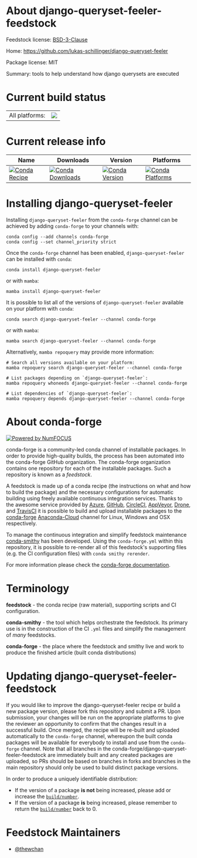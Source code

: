 About django-queryset-feeler-feedstock
======================================

Feedstock license: [BSD-3-Clause](https://github.com/conda-forge/django-queryset-feeler-feedstock/blob/main/LICENSE.txt)

Home: https://github.com/lukas-schillinger/django-queryset-feeler

Package license: MIT

Summary: tools to help understand how django querysets are executed

Current build status
====================


<table><tr><td>All platforms:</td>
    <td>
      <a href="https://dev.azure.com/conda-forge/feedstock-builds/_build/latest?definitionId=16848&branchName=main">
        <img src="https://dev.azure.com/conda-forge/feedstock-builds/_apis/build/status/django-queryset-feeler-feedstock?branchName=main">
      </a>
    </td>
  </tr>
</table>

Current release info
====================

| Name | Downloads | Version | Platforms |
| --- | --- | --- | --- |
| [![Conda Recipe](https://img.shields.io/badge/recipe-django--queryset--feeler-green.svg)](https://anaconda.org/conda-forge/django-queryset-feeler) | [![Conda Downloads](https://img.shields.io/conda/dn/conda-forge/django-queryset-feeler.svg)](https://anaconda.org/conda-forge/django-queryset-feeler) | [![Conda Version](https://img.shields.io/conda/vn/conda-forge/django-queryset-feeler.svg)](https://anaconda.org/conda-forge/django-queryset-feeler) | [![Conda Platforms](https://img.shields.io/conda/pn/conda-forge/django-queryset-feeler.svg)](https://anaconda.org/conda-forge/django-queryset-feeler) |

Installing django-queryset-feeler
=================================

Installing `django-queryset-feeler` from the `conda-forge` channel can be achieved by adding `conda-forge` to your channels with:

```
conda config --add channels conda-forge
conda config --set channel_priority strict
```

Once the `conda-forge` channel has been enabled, `django-queryset-feeler` can be installed with `conda`:

```
conda install django-queryset-feeler
```

or with `mamba`:

```
mamba install django-queryset-feeler
```

It is possible to list all of the versions of `django-queryset-feeler` available on your platform with `conda`:

```
conda search django-queryset-feeler --channel conda-forge
```

or with `mamba`:

```
mamba search django-queryset-feeler --channel conda-forge
```

Alternatively, `mamba repoquery` may provide more information:

```
# Search all versions available on your platform:
mamba repoquery search django-queryset-feeler --channel conda-forge

# List packages depending on `django-queryset-feeler`:
mamba repoquery whoneeds django-queryset-feeler --channel conda-forge

# List dependencies of `django-queryset-feeler`:
mamba repoquery depends django-queryset-feeler --channel conda-forge
```


About conda-forge
=================

[![Powered by
NumFOCUS](https://img.shields.io/badge/powered%20by-NumFOCUS-orange.svg?style=flat&colorA=E1523D&colorB=007D8A)](https://numfocus.org)

conda-forge is a community-led conda channel of installable packages.
In order to provide high-quality builds, the process has been automated into the
conda-forge GitHub organization. The conda-forge organization contains one repository
for each of the installable packages. Such a repository is known as a *feedstock*.

A feedstock is made up of a conda recipe (the instructions on what and how to build
the package) and the necessary configurations for automatic building using freely
available continuous integration services. Thanks to the awesome service provided by
[Azure](https://azure.microsoft.com/en-us/services/devops/), [GitHub](https://github.com/),
[CircleCI](https://circleci.com/), [AppVeyor](https://www.appveyor.com/),
[Drone](https://cloud.drone.io/welcome), and [TravisCI](https://travis-ci.com/)
it is possible to build and upload installable packages to the
[conda-forge](https://anaconda.org/conda-forge) [Anaconda-Cloud](https://anaconda.org/)
channel for Linux, Windows and OSX respectively.

To manage the continuous integration and simplify feedstock maintenance
[conda-smithy](https://github.com/conda-forge/conda-smithy) has been developed.
Using the ``conda-forge.yml`` within this repository, it is possible to re-render all of
this feedstock's supporting files (e.g. the CI configuration files) with ``conda smithy rerender``.

For more information please check the [conda-forge documentation](https://conda-forge.org/docs/).

Terminology
===========

**feedstock** - the conda recipe (raw material), supporting scripts and CI configuration.

**conda-smithy** - the tool which helps orchestrate the feedstock.
                   Its primary use is in the construction of the CI ``.yml`` files
                   and simplify the management of *many* feedstocks.

**conda-forge** - the place where the feedstock and smithy live and work to
                  produce the finished article (built conda distributions)


Updating django-queryset-feeler-feedstock
=========================================

If you would like to improve the django-queryset-feeler recipe or build a new
package version, please fork this repository and submit a PR. Upon submission,
your changes will be run on the appropriate platforms to give the reviewer an
opportunity to confirm that the changes result in a successful build. Once
merged, the recipe will be re-built and uploaded automatically to the
`conda-forge` channel, whereupon the built conda packages will be available for
everybody to install and use from the `conda-forge` channel.
Note that all branches in the conda-forge/django-queryset-feeler-feedstock are
immediately built and any created packages are uploaded, so PRs should be based
on branches in forks and branches in the main repository should only be used to
build distinct package versions.

In order to produce a uniquely identifiable distribution:
 * If the version of a package **is not** being increased, please add or increase
   the [``build/number``](https://docs.conda.io/projects/conda-build/en/latest/resources/define-metadata.html#build-number-and-string).
 * If the version of a package **is** being increased, please remember to return
   the [``build/number``](https://docs.conda.io/projects/conda-build/en/latest/resources/define-metadata.html#build-number-and-string)
   back to 0.

Feedstock Maintainers
=====================

* [@thewchan](https://github.com/thewchan/)

